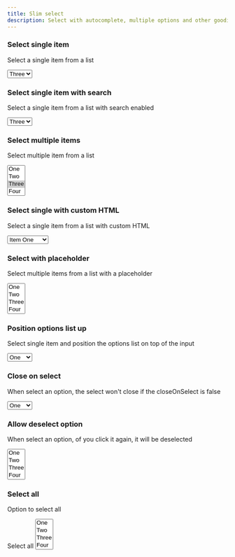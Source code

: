 ```yaml
---
title: Slim select
description: Select with autocomplete, multiple options and other goodies
---
```


### Select single item

Select a single item from a list

<div
  class="slim-select"
  id="single-select"
  data-controller="slim-select"
>
  <select name="field" data-slim-select-target="select">
    <option value="1">One</option>
    <option value="2">Two</option>
    <option value="3" selected>Three</option>
    <option value="4">Four</option>
    <option value="5">Five</option>
    <option value="6">Six</option>
  </select>
</div>

### Select single item with search

Select a single item from a list with search enabled

<div
  class="slim-select"
  id="search-select"
  data-controller="slim-select"
  data-slim-select-show-search-value="true"
>
  <select name="field" data-slim-select-target="select" >
    <option value="1">One</option>
    <option value="2">Two</option>
    <option value="3" selected>Three</option>
    <option value="4">Four</option>
    <option value="5">Five</option>
    <option value="6">Six</option>
  </select>
</div>

### Select multiple items

Select multiple item from a list

<div
  class="slim-select"
  id="multi-select"
  data-controller="slim-select"
>
  <select name="field" data-slim-select-target="select"  multiple>
    <option value="1">One</option>
    <option value="2">Two</option>
    <option value="3" selected>Three</option>
    <option value="4">Four</option>
    <option value="5">Five</option>
    <option value="6">Six</option>
  </select>
</div>

### Select single with custom HTML

Select a single item from a list with custom HTML

<div
  class="slim-select"
  id="custom-select"
  data-controller="slim-select"
>
  <select name="field" data-slim-select-target="select" \>
    <option data-inner-html="<strong>Strong:<strong> Item one" value="One">Item One</option>
    <option data-inner-html="<i>Italics:<i> Item two" value="Two">Item Two</option>
    <option data-inner-html="<img src='https://via.placeholder.com/150 /> Con imagen" value="Three">Con imagen</option>
  </select>
</div>

### Select with placeholder

Select multiple items from a list with a placeholder

<div
  class="slim-select"
  id="placeholder-select"
  data-controller="slim-select"
  data-slim-select-placeholder-value="Select options.."
>
  <select name="field" data-slim-select-target="select"   multiple>
    <option value="1">One</option>
    <option value="2">Two</option>
    <option value="3">Three</option>
    <option value="4">Four</option>
    <option value="5">Five</option>
    <option value="6">Six</option>
  </select>
</div>

### Position options list up

Select single item and position the options list on top of the input

<div
  class="slim-select"
  id="show-content-select"
  data-controller="slim-select"
  data-slim-select-show-content-value="up"
>
  <select name="field" data-slim-select-target="select"  >
    <option value="1">One</option>
    <option value="2">Two</option>
    <option value="3">Three</option>
    <option value="4">Four</option>
    <option value="5">Five</option>
    <option value="6">Six</option>
  </select>
</div>

### Close on select

When select an option, the select won't close if the closeOnSelect is false

<div
  class="slim-select"
  id="close-on-select"
  data-controller="slim-select"
  data-slim-select-close-on-select-value="true"
>
  <select name="field" data-slim-select-target="select" >
    <option value="1">One</option>
    <option value="2">Two</option>
    <option value="3">Three</option>
    <option value="4">Four</option>
    <option value="5">Five</option>
    <option value="6">Six</option>
  </select>
</div>

### Allow deselect option

When select an option, of you click it again, it will be deselected

<div
  class="slim-select"
  id="allow-deselect-option"
  data-controller="slim-select"
  data-slim-select-allow-deselect-option-value="true"
>
  <select name="field" data-slim-select-target="select"  multiple>
    <option value="1">One</option>
    <option value="2">Two</option>
    <option value="3">Three</option>
    <option value="4">Four</option>
    <option value="5">Five</option>
    <option value="6">Six</option>
  </select>
</div>

### Select all

Option to select all

<div class="slim-select" id="select-all" data-controller="slim-select"
data-slim-select-select-all-text-value="Select all"
data-slim-select-deselect-all-text-value="Deselect all">
  <a data-action="slim-select#selectAll"
  data-slim-select-target="selectAll" class="button is-small">Select all</a>
  <select name="field" data-slim-select-target="select"  multiple>
    <option value="1">One</option>
    <option value="2">Two</option>
    <option value="3">Three</option>
    <option value="4">Four</option>
    <option value="5">Five</option>
    <option value="6">Six</option>
  </select>
</div>
